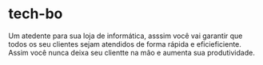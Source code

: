 # tech-bo
Um atedente para sua loja de informática, asssim você vai garantir que todos os seu clientes sejam atendidos de forma rápida e eficieficiente. Assim você nunca deixa seu clientte na mão e aumenta sua produtividade.
